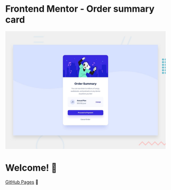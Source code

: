 # Frontend Mentor - Order summary card

![Design preview for the Order summary card coding challenge](./design/desktop-preview.jpg)

# Welcome! 👋

[GitHub Pages](https://i-am-vahid.github.io/order-summary-component/) 🚀


